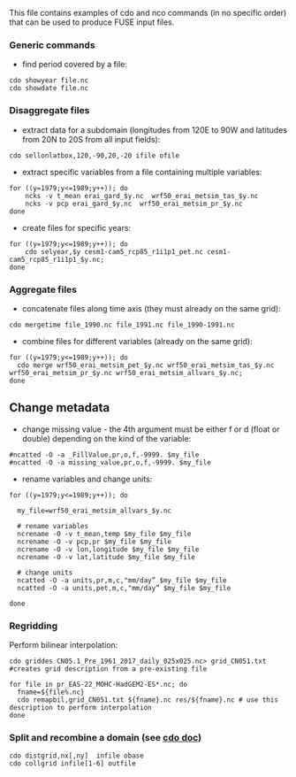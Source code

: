 This file contains examples of cdo and nco commands (in no specific order) that can be used to produce FUSE input files.

### Generic commands

* find period covered by a file:

```
cdo showyear file.nc
cdo showdate file.nc

```

### Disaggregate files

* extract data for a subdomain (longitudes from 120E to 90W and latitudes from 20N to 20S from all input fields):
```
cdo sellonlatbox,120,-90,20,-20 ifile ofile
```

* extract specific variables from a file containing multiple variables:

```
for ((y=1979;y<=1989;y++)); do
    ncks -v t_mean erai_gard_$y.nc  wrf50_erai_metsim_tas_$y.nc
    ncks -v pcp erai_gard_$y.nc  wrf50_erai_metsim_pr_$y.nc
done
```

* create files for specific years:
```
for ((y=1979;y<=1989;y++)); do
    cdo selyear,$y cesm1-cam5_rcp85_r1i1p1_pet.nc cesm1-cam5_rcp85_r1i1p1_$y.nc;
done
```

### Aggregate files

* concatenate files along time axis (they must already on the same grid):
```
cdo mergetime file_1990.nc file_1991.nc file_1990-1991.nc
```

* combine files for different variables (already on the same grid):

```
for ((y=1979;y<=1989;y++)); do
  cdo merge wrf50_erai_metsim_pet_$y.nc wrf50_erai_metsim_tas_$y.nc wrf50_erai_metsim_pr_$y.nc wrf50_erai_metsim_allvars_$y.nc;
done
```

## Change metadata

* change missing value - the 4th argument must be either f or d (float or double) depending on the kind of the variable:

```
#ncatted -O -a _FillValue,pr,o,f,-9999. $my_file
#ncatted -O -a missing_value,pr,o,f,-9999. $my_file
```

* rename variables and change units:

```
for ((y=1979;y<=1989;y++)); do

  my_file=wrf50_erai_metsim_allvars_$y.nc

  # rename variables
  ncrename -O -v t_mean,temp $my_file $my_file
  ncrename -O -v pcp,pr $my_file $my_file
  ncrename -O -v lon,longitude $my_file $my_file
  ncrename -O -v lat,latitude $my_file $my_file

  # change units
  ncatted -O -a units,pr,m,c,"mm/day” $my_file $my_file
  ncatted -O -a units,pet,m,c,"mm/day” $my_file $my_file

done
```

### Regridding

Perform bilinear interpolation:

```
cdo griddes CN05.1_Pre_1961_2017_daily_025x025.nc> grid_CN051.txt  #creates grid description from a pre-existing file

for file in pr_EAS-22_MOHC-HadGEM2-ES*.nc; do
  fname=${file%.nc}
  cdo remapbil,grid_CN051.txt ${fname}.nc res/${fname}.nc # use this description to perform interpolation
done
```

### Split and recombine a domain (see [cdo doc](https://code.mpimet.mpg.de/projects/cdo/embedded/index.html#x1-1340002.2.12)) 

```
cdo distgrid,nx[,ny]  infile obase
cdo collgrid infile[1-6] outfile
```
